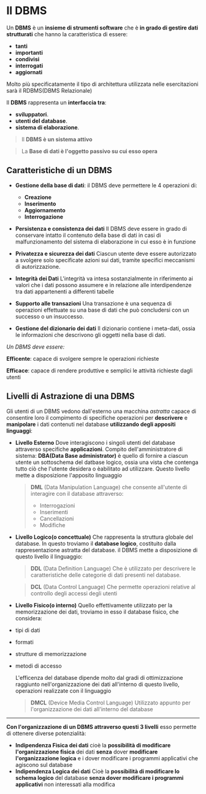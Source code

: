 # Il DBMS

Un **DBMS** è un **insieme di strumenti software** che è **in grado di gestire dati strutturati** che hanno la caratteristica di essere:
- **tanti**
- **importanti**
- **condivisi**
- **interrogati**
- **aggiornati**

Molto più specificatamente il tipo di architettura utilizzata nelle esercitazioni sarà il RDBMS(DBMS Relazionale)

Il **DBMS** rappresenta un **interfaccia tra**:
- **sviluppatori**.
- **utenti del database**.
- **sistema di elaborazione**.

> Il **DBMS è un sistema attivo**

> La **Base di dati è l'oggetto passivo su cui esso opera**


## Caratteristiche di un DBMS

- **Gestione della base di dati**: il DBMS deve permettere le 4 operazioni di:
	- **Creazione**
	- **Inserimento**
	- **Aggiornamento**
	- **Interrogazione**

- **Persistenza e consistenza dei dati**
Il DBMS deve essere in grado di conservare intatto il contenuto della base di dati in casi di malfunzionamento del sistema di elaborazione in cui esso è in funzione

- **Privatezza e sicurezza dei dati**
Ciascun utente deve essere autorizzato a svolgere solo specificate azioni sui dati, tramite specifici meccanismi di autorizzazione.

- **Integrità dei Dati**
L'integrità va intesa sostanzialmente in riferimento ai valori che i dati possono assumere e in relazione alle interdipendenze tra dati appartenenti a differenti tabelle

- **Supporto alle transazioni**
Una transazione è una sequenza di operazioni effettuate su una base di dati che può concludersi con un successo o un insuccesso.

- **Gestione del dizionario dei dati**
Il dizionario contiene i meta-dati, ossia le informazioni che descrivono gli oggetti nella base di dati.

*Un DBMS deve essere:*

**Efficente**: capace di svolgere sempre le operazioni richieste

**Efficace**: capace di rendere produttive e semplici le attività richieste dagli utenti

## Livelli di Astrazione di una DBMS

Gli utenti di un DBMS vedono dall'esterno una macchina *astratta* capace di consentire loro il compimento di specifiche operazioni per **descrivere** e **manipolare** i dati contenuti nel database **utilizzando degli appositi linguaggi**:

- **Livello Esterno**
Dove interagiscono i singoli utenti del database attraverso specifiche **applicazioni**.
Compito dell'amministratore di sistema: **DBA(Data Base administrator)** è quello di fornire a ciascun utente un sottoschema del datbase logico, ossia una vista che contenga tutto ciò che l'utente desidera o èabilitato ad utilizzare.
Questo livello mette a disposizione l'apposito linguaggio 
	> **DML** (Data Manipulation Language)
	> che consente all'utente di interagire con il database attraverso:
	> - Interrogazioni
	> - Inserimenti
	> - Cancellazioni
	> - Modifiche

- **Livello Logico(o concettuale)**
Che rappresenta la struttura globale del database.
In questo troviamo il **database logico**, costituito dalla rappresentazione astratta del database.
il DBMS mette a disposizione di questo livello il linguaggio:
	> **DDL** (Data Definition Language)
	> Che è utilizzato per descrivere le caratteristiche 	delle categorie di dati presenti nel database.

	>**DCL** (Data Control Language)
	> Che permette operazioni relative al controllo degli accessi degli utenti

- **Livello Fisico(o interno)**
Quello effettivamente utilizzato per la memorizzazione dei dati, troviamo in esso il database fisico, che considera:
- tipi di dati
- formati
- strutture di memorizzazione
- metodi di accesso

	L'efficenza del database dipende molto dal gradi di ottimizzazione raggiunto nell'organizzazione dei dati all'interno di questo livello, operazioni realizzate con il linguaggio
	> **DMCL** (Device Media Control Language)
	> Utilizzato appunto per l'organizzazione dei dati all'interno del database

- - -
**Con l'organizzazione di un DBMS attraverso questi 3 livelli** esso permette di ottenere diverse potenzialità:
- **Indipendenza Fisica dei dati**
cioè la **possibilità di modificare l'organizzazione fisica** dei dati **senza** dover **modificare l'organizzazione logica** e i dover modificare i programmi applicativi che agiscono sul database
- **Indipendenza Logica dei dati**
Cioè la **possibilità di modificare lo schema logico** del database **senza dover modificare i programmi applicativi** non interessati alla modifica


<!--stackedit_data:
eyJoaXN0b3J5IjpbLTQxNTMwNDYwMiwxOTQ2MjgzNjQzLC0yMD
E2NDU0NzQxLDE3NTE4MDE4NTYsMjAyNTkyNzY0MCwtMjMzODkz
NjczLDY3ODY4MTA1MV19
-->